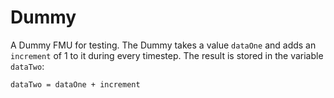# Dummy

A Dummy FMU for testing. The Dummy takes a value `dataOne` and adds an `increment` of 1 to it during every timestep. The result is stored in the variable `dataTwo`:

`dataTwo = dataOne + increment`
